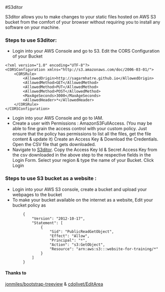 #S3ditor

S3ditor allows you to make changes to your static files hosted on AWS S3 bucket from the comfort of your browser without requiring you to install any software on your machine.

### Steps to use S3ditor:
* Login into your AWS Console and go to S3. Edit the CORS Configuration of your Bucket 
```data
<?xml version="1.0" encoding="UTF-8"?>
<CORSConfiguration xmlns="http://s3.amazonaws.com/doc/2006-03-01/">
    <CORSRule>
        <AllowedOrigin>http://sagarmhatre.github.io</AllowedOrigin>
        <AllowedMethod>GET</AllowedMethod>
        <AllowedMethod>PUT</AllowedMethod>
        <AllowedMethod>POST</AllowedMethod>
        <MaxAgeSeconds>3000</MaxAgeSeconds>
        <AllowedHeader>*</AllowedHeader>
    </CORSRule>
</CORSConfiguration>
```
* Login into your AWS Console and go to IAM. 
* Create a user with  Permissions : AmazonS3FullAccess. (You may be able to fine grain the access control with your custom policy. Just ensure that the policy has permissions to list all the files, get the file content & update it) Create an Access Key & Download the Credentials. Open the CSV file that gets downloaded.
* Navigate to [S3ditor](http://sagarmhatre.github.io/s3ditor/). Copy the Access Key Id & Secret Access Key from the csv downloaded in the above step to the respective fields in the Login Form. Select your region & type the name of your Bucket. Click Login


### Steps to use S3 bucket as a website :
* Login into your AWS S3 console, create a bucket and upload your webpages to the bucket
* To make your bucket available on the internet as a website, Edit your bucket policy as
```data
        {
        	"Version": "2012-10-17",
        	"Statement": [
        		{
        			"Sid": "PublicReadGetObject",
        			"Effect": "Allow",
        			"Principal": "*",
        			"Action": "s3:GetObject",
        			"Resource": "arn:aws:s3:::website-for-training/*"
        		}
        	]
        }
```
#### Thanks to
[jonmiles/bootstrap-treeview](https://github.com/jonmiles/bootstrap-treeview)
&
[cdolivet/EditArea](https://github.com/cdolivet/EditArea)
